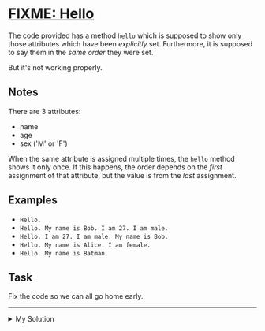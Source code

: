 # [FIXME: Hello](https://www.codewars.com/kata/5b0a80ce84a30f4762000069)

The code provided has a method `hello` which is supposed to show only those attributes which have been _explicitly_ set.
Furthermore, it is supposed to say them in the _same order_ they were set.

But it's not working properly.

## Notes

There are 3 attributes:

- name
- age
- sex ('M' or 'F')

When the same attribute is assigned multiple times, the `hello` method shows it only once. If this happens, the order
depends on the _first_ assignment of that attribute, but the value is from the _last_ assignment.

## Examples

- `Hello.`
- `Hello. My name is Bob. I am 27. I am male.`
- `Hello. I am 27. I am male. My name is Bob.`
- `Hello. My name is Alice. I am female.`
- `Hello. My name is Batman.`

## Task

Fix the code so we can all go home early.

---

<details><summary>My Solution</summary>

```js
class Dinglemouse {
  constructor() {
    // Initialize an array to store attributes
    this.attributes = []
  }

  // Method to set the age attribute
  setAge(age) {
    // Set the age attribute
    this.age = age
    // Add 'age' to the list of attributes
    this.attributes.push('age')
    // Return the current object to allow method chaining
    return this
  }

  // Method to set the sex attribute
  setSex(sex) {
    this.sex = sex
    // Add 'sex' to the list of attributes
    this.attributes.push('sex')
    // Return the current object to allow method chaining
    return this
  }

  // Method to set the name attribute
  setName(name) {
    // Set the name attribute
    this.name = name
    // Add 'name' to the list of attributes
    this.attributes.push('name')
    // Return the current object to allow method chaining
    return this
  }

  // Method to generate a greeting message
  hello() {
    // Get unique attributes
    const uniqueAttributes = [...new Set(this.attributes)]
    // Initialize the message
    let message = 'Hello.'
    // Iterate over unique attributes
    uniqueAttributes.forEach(attr => {
      // Add attribute-specific message to the greeting message
      if (attr === 'age') message += ` I am ${this.age}.`
      else if (attr === 'name') message += ` My name is ${this.name}.`
      else if (attr === 'sex') message += ` I am ${this.sex === 'M' ? 'male' : 'female'}.`
    })

    // Return the final greeting message
    return message
  }
}
```

</details>

